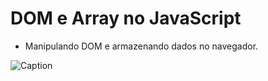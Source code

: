 # DOM e Array no JavaScript

- Manipulando DOM e armazenando dados no navegador.

![Caption](https://files.cercomp.ufg.br/weby/up/342/o/em_construcao.jpg)
